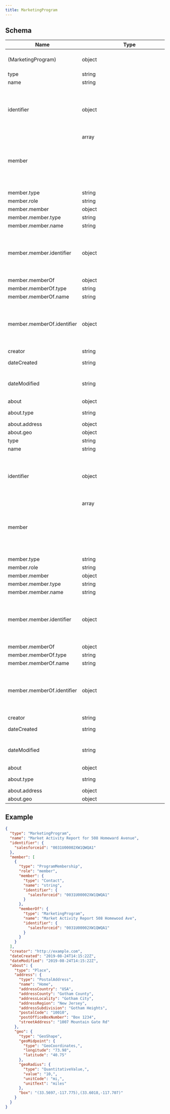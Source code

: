 ```yaml
---
title: MarketingProgram
---
```

## Schema

| Name | Type | Description |
|---|---|---|
| (MarketingProgram) | object | A collection of pre-defined activities which take place over a period of time or in a regular, ongoing schedule. |
| type | string | const (`"MarketingProgram"`)  |
| name | string | the name of the item |
| identifier | object | examples (`{"salesforceid":"0031U00002XW1QWQA1"}`, `{"vendoraid":"123456"}`, `{"originating_system_id":"123456"}`) identifier assigned to a contact by the vendor who originally created the contact |
| member | array<object> | - |
| member.type | string | const (`"ProgramMembership"`)  |
| member.role | string | allowed (`"member"`, `"owner"`)  |
| member.member | object | - |
| member.member.type | string | const (`"Contact"`)  |
| member.member.name | string | - |
| member.member.identifier | object | examples (`{"salesforceid":"0031U00002XW1QWQA1"}`, `{"vendoraid":"123456"}`, `{"originating_system_id":"123456"}`) identifier assigned to a contact by the vendor who originally created the contact |
| member.memberOf | object | - |
| member.memberOf.type | string | const (`"MarketingProgram"`)  |
| member.memberOf.name | string | - |
| member.memberOf.identifier | object | examples (`{"salesforceid":"0031U00002XW1QWQA1"}`, `{"vendoraid":"123456"}`, `{"originating_system_id":"123456"}`) identifier assigned to a contact by the vendor who originally created the contact |
| creator | string | format (`uri`) creator / author of the item |
| dateCreated | string | format (`date-time`) The date on which the item was created. |
| dateModified | string | format (`date-time`) The date on which the item was most recently modified or when the item's entry was modified within a DataFeed. |
| about | object | a physical location |
| about.type | string | allowed (`"Place"`) The item type (Linked-Data @type) |
| about.address | object | A physical address. |
| about.geo | object | a geo shape (circle or box) |
| type | string | const (`"MarketingProgram"`)  |
| name | string | the name of the item |
| identifier | object | examples (`{"salesforceid":"0031U00002XW1QWQA1"}`, `{"vendoraid":"123456"}`, `{"originating_system_id":"123456"}`) identifier assigned to a contact by the vendor who originally created the contact |
| member | array<object> | - |
| member.type | string | const (`"ProgramMembership"`)  |
| member.role | string | allowed (`"member"`, `"owner"`)  |
| member.member | object | - |
| member.member.type | string | const (`"Contact"`)  |
| member.member.name | string | - |
| member.member.identifier | object | examples (`{"salesforceid":"0031U00002XW1QWQA1"}`, `{"vendoraid":"123456"}`, `{"originating_system_id":"123456"}`) identifier assigned to a contact by the vendor who originally created the contact |
| member.memberOf | object | - |
| member.memberOf.type | string | const (`"MarketingProgram"`)  |
| member.memberOf.name | string | - |
| member.memberOf.identifier | object | examples (`{"salesforceid":"0031U00002XW1QWQA1"}`, `{"vendoraid":"123456"}`, `{"originating_system_id":"123456"}`) identifier assigned to a contact by the vendor who originally created the contact |
| creator | string | format (`uri`) creator / author of the item |
| dateCreated | string | format (`date-time`) The date on which the item was created. |
| dateModified | string | format (`date-time`) The date on which the item was most recently modified or when the item's entry was modified within a DataFeed. |
| about | object | a physical location |
| about.type | string | allowed (`"Place"`) The item type (Linked-Data @type) |
| about.address | object | A physical address. |
| about.geo | object | a geo shape (circle or box) |

## Example



```json
{
  "type": "MarketingProgram",
  "name": "Market Activity Report for 508 Homeward Avenue",
  "identifier": {
    "salesforceid": "0031U00002XW1QWQA1"
  },
  "member": [
    {
      "type": "ProgramMembership",
      "role": "member",
      "member": {
        "type": "Contact",
        "name": "string",
        "identifier": {
          "salesforceid": "0031U00002XW1QWQA1"
        }
      },
      "memberOf": {
        "type": "MarketingProgram",
        "name": "Market Activity Report 508 Homewood Ave",
        "identifier": {
          "salesforceid": "0031U00002XW1QWQA1"
        }
      }
    }
  ],
  "creator": "http://example.com",
  "dateCreated": "2019-08-24T14:15:22Z",
  "dateModified": "2019-08-24T14:15:22Z",
  "about": {
    "type": "Place",
    "address": {
      "type": "PostalAddress",
      "name": "Home",
      "addressCountry": "USA",
      "addressCounty": "Gotham County",
      "addressLocality": "Gotham City",
      "addressRegion": "New Jersey",
      "addressSubdivision": "Gotham Heights",
      "postalCode": "10010",
      "postOfficeBoxNumber": "Box 1234",
      "streetAddress": "1007 Mountain Gate Rd"
    },
    "geo": {
      "type": "GeoShape",
      "geoMidpoint": {
        "type": "GeoCoordinates,",
        "longitude": "73.98",
        "latitude": "40.75"
      },
      "geoRadius": {
        "type": "QuantitativeValue,",
        "value": "10,",
        "unitCode": "mi,",
        "unitText": "miles"
      },
      "box": "(33.5697,-117.775),(33.6018,-117.707)"
    }
  }
}
```
